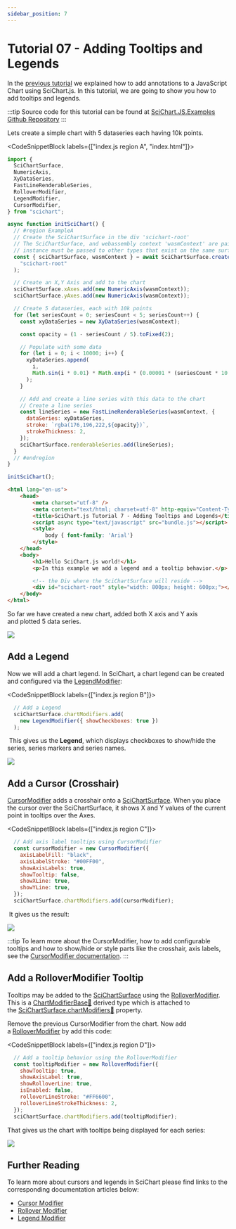 ```yaml
---
sidebar_position: 7
---
```


# Tutorial 07 - Adding Tooltips and Legends

In the [previous tutorial](/docs/get-started/tutorials-js-npm-webpack/tutorial-07-adding-tooltips-and-legends) we explained how to add annotations to a JavaScript Chart using SciChart.js. In this tutorial, we are going to show you how to add tooltips and legends.

:::tip
Source code for this tutorial can be found at [SciChart.JS.Examples Github Repository](https://github.com/ABTSoftware/SciChart.JS.Examples/tree/dev_v4.0/Tutorials/2D_Chart_Tutorials_JavaScript/Tutorial_7_Adding_Tooltips_and_Legends)
:::

<YouTubeVideo url="https://www.youtube.com/embed/3YiQBRjzUx0" title="Video tutorial for version 3. SciChart.js JavaScript Chart Tutorial 07 - Legends, Tooltips, Crosshairs and Cursors" />

Lets create a simple chart with 5 dataseries each having 10k points.

<CodeSnippetBlock labels={["index.js region A", "index.html"]}>
```js showLineNumbers
import {
  SciChartSurface,
  NumericAxis,
  XyDataSeries,
  FastLineRenderableSeries,
  RolloverModifier,
  LegendModifier,
  CursorModifier,
} from "scichart";

async function initSciChart() {
  // #region ExampleA
  // Create the SciChartSurface in the div 'scichart-root'
  // The SciChartSurface, and webassembly context 'wasmContext' are paired. This wasmContext
  // instance must be passed to other types that exist on the same surface.
  const { sciChartSurface, wasmContext } = await SciChartSurface.create(
    "scichart-root"
  );

  // Create an X,Y Axis and add to the chart
  sciChartSurface.xAxes.add(new NumericAxis(wasmContext));
  sciChartSurface.yAxes.add(new NumericAxis(wasmContext));

  // Create 5 dataseries, each with 10k points
  for (let seriesCount = 0; seriesCount < 5; seriesCount++) {
    const xyDataSeries = new XyDataSeries(wasmContext);

    const opacity = (1 - seriesCount / 5).toFixed(2);

    // Populate with some data
    for (let i = 0; i < 10000; i++) {
      xyDataSeries.append(
        i,
        Math.sin(i * 0.01) * Math.exp(i * (0.00001 * (seriesCount * 10 + 1)))
      );
    }

    // Add and create a line series with this data to the chart
    // Create a line series
    const lineSeries = new FastLineRenderableSeries(wasmContext, {
      dataSeries: xyDataSeries,
      stroke: `rgba(176,196,222,${opacity})`,
      strokeThickness: 2,
    });
    sciChartSurface.renderableSeries.add(lineSeries);
  }
  // #endregion
}

initSciChart();
```
```html showLineNumbers
<html lang="en-us">
    <head>
        <meta charset="utf-8" />
        <meta content="text/html; charset=utf-8" http-equiv="Content-Type" />
        <title>SciChart.js Tutorial 7 - Adding Tooltips and Legends</title>
        <script async type="text/javascript" src="bundle.js"></script>
        <style>
            body { font-family: 'Arial'}
        </style>
    </head>
    <body>
        <h1>Hello SciChart.js world!</h1>
        <p>In this example we add a legend and a tooltip behavior.</p>

        <!-- the Div where the SciChartSurface will reside -->
        <div id="scichart-root" style="width: 800px; height: 600px;"></div>
    </body>
</html>
```
</CodeSnippetBlock>

So far we have created a new chart, added both X axis and Y axis and plotted 5 data series.

![](img/1.png)

Add a Legend
------------

Now we will add a chart legend. In SciChart, a chart legend can be created and configured via the [LegendModifier](/docs/2d-charts/chart-modifier-api/miscellaneous-modifiers/legend-modifier):

<CodeSnippetBlock labels={["index.js region B"]}>
```js
  // Add a Legend
  sciChartSurface.chartModifiers.add(
    new LegendModifier({ showCheckboxes: true })
  );
```
</CodeSnippetBlock>


 This gives us the **Legend**, which displays checkboxes to show/hide the series, series markers and series names.

![](img/2.png)

Add a Cursor (Crosshair)
------------------------

[CursorModifier](/docs/2d-charts/chart-modifier-api/cursor-modifier/cursor-modifier-overview) adds a crosshair onto a [SciChartSurface](/docs/2d-charts/surface/scichart-surface-type-overview). When you place the cursor over the SciChartSurface, it shows X and Y values of the current point in tooltips over the Axes.

<CodeSnippetBlock labels={["index.js region C"]}>
```js
  // Add axis label tooltips using CursorModifier
  const cursorModifier = new CursorModifier({
    axisLabelFill: "black",
    axisLabelStroke: "#00FF00",
    showAxisLabels: true,
    showTooltip: false,
    showXLine: true,
    showYLine: true,
  });
  sciChartSurface.chartModifiers.add(cursorModifier);
```
</CodeSnippetBlock>

 It gives us the result:

![](img/3.png)

:::tip
To learn more about the CursorModifier, how to add configurable tooltips and how to show/hide or style parts like the crosshair, axis labels, see the [CursorModifier documentation](/docs/2d-charts/chart-modifier-api/cursor-modifier/cursor-modifier-overview).
:::

Add a RolloverModifier Tooltip
------------------------------

Tooltips may be added to the [SciChartSurface](/docs/2d-charts/surface/scichart-surface-type-overview) using the [RolloverModifier](/docs/2d-charts/chart-modifier-api/rollover-modifier). This is a [ChartModifierBase:blue_book:](https://www.scichart.com/documentation/js/current/typedoc/classes/chartmodifierbase.html) derived type which is attached to the [SciChartSurface.chartModifiers:blue_book:](https://www.scichart.com/documentation/js/current/typedoc/classes/scichartsurface.html#chartmodifiers) property.

Remove the previous CursorModifier from the chart. Now add a [RolloverModifier](/docs/2d-charts/chart-modifier-api/rollover-modifier) by add this code:

<CodeSnippetBlock labels={["index.js region D"]}>
```js
  // Add a tooltip behavior using the RolloverModifier
  const tooltipModifier = new RolloverModifier({
    showTooltip: true,
    showAxisLabel: true,
    showRolloverLine: true,
    isEnabled: false,
    rolloverLineStroke: "#FF6600",
    rolloverLineStrokeThickness: 2,
  });
  sciChartSurface.chartModifiers.add(tooltipModifier);
```
</CodeSnippetBlock>

That gives us the chart with tooltips being displayed for each series: 

![](img/4.png)

Further Reading
---------------

To learn more about cursors and legends in SciChart please find links to the corresponding documentation articles below:

*   [Cursor Modifier](/docs/2d-charts/chart-modifier-api/cursor-modifier/active-legends-cursor-modifier)
*   [Rollover Modifier](/docs/2d-charts/chart-modifier-api/rollover-modifier)
*   [Legend Modifier](/docs/2d-charts/chart-modifier-api/miscellaneous-modifiers/legend-modifier)